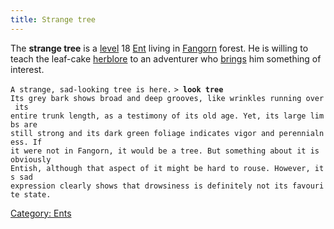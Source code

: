 ```yaml
---
title: Strange tree
---
```


The **strange tree** is a [level](level "wikilink") 18
[Ent](Ent "wikilink") living in [Fangorn](Fangorn "wikilink") forest. He
is willing to teach the leaf-cake [herblore](herblore "wikilink") to an
adventurer who [brings](Quest#Leaf-Cake "wikilink") him something of
interest.

`A strange, sad-looking tree is here.`
`> `**`look tree`**
`Its grey bark shows broad and deep grooves, like wrinkles running over its`
`entire trunk length, as a testimony of its old age. Yet, its large limbs are`
`still strong and its dark green foliage indicates vigor and perennialness. If`
`it were not in Fangorn, it would be a tree. But something about it is obviously`
`Entish, although that aspect of it might be hard to rouse. However, its sad`
`expression clearly shows that drowsiness is definitely not its favourite state.`

[Category: Ents](Category:_Ents "wikilink")